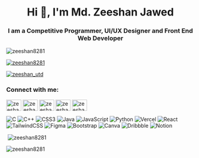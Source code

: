 <h1 align="center">Hi 👋, I'm Md. Zeeshan Jawed</h1>
<h3 align="center">I am a Competitive Programmer, UI/UX Designer and Front End Web Developer</h3>

<p align="left"> <img src="https://komarev.com/ghpvc/?username=zeeshan8281&label=Profile%20views&color=0e75b6&style=flat" alt="zeeshan8281" /> </p>

<p align="left"> <a href="https://github.com/ryo-ma/github-profile-trophy"><img src="https://github-profile-trophy.vercel.app/?username=zeeshan8281" alt="zeeshan8281" /></a> </p>

<p align="left"> <a href="https://twitter.com/zeeshan_utd" target="blank"><img src="https://img.shields.io/twitter/follow/zeeshan_utd?logo=twitter&style=for-the-badge" alt="zeeshan_utd" /></a> </p>

<h3 align="left">Connect with me:</h3>
<p align="left">
<a href="https://twitter.com/zeeshan_utd" target="blank"><img align="center" src="https://raw.githubusercontent.com/rahuldkjain/github-profile-readme-generator/master/src/images/icons/Social/twitter.svg" alt="zeeshan_utd" height="30" width="40" /></a>
<a href="https://dribbble.com/zeeshan8281" target="blank"><img align="center" src="https://raw.githubusercontent.com/rahuldkjain/github-profile-readme-generator/master/src/images/icons/Social/dribbble.svg" alt="zeeshan8281" height="30" width="40" /></a>
<a href="https://www.behance.net/zeeshanjawed" target="blank"><img align="center" src="https://raw.githubusercontent.com/rahuldkjain/github-profile-readme-generator/master/src/images/icons/Social/behance.svg" alt="zeeshanjawed" height="30" width="40" /></a>
<a href="https://www.codechef.com/users/zeeshan8281" target="blank"><img align="center" src="https://cdn.jsdelivr.net/npm/simple-icons@3.1.0/icons/codechef.svg" alt="zeeshan8281" height="30" width="40" /></a>
<a href="https://www.hackerrank.com/zeeshan8281" target="blank"><img align="center" src="https://raw.githubusercontent.com/rahuldkjain/github-profile-readme-generator/master/src/images/icons/Social/hackerrank.svg" alt="zeeshan8281" height="30" width="40" /></a>
</p>

![C](https://img.shields.io/badge/c-%2300599C.svg?style=for-the-badge&logo=c&logoColor=white) ![C++](https://img.shields.io/badge/c++-%2300599C.svg?style=for-the-badge&logo=c%2B%2B&logoColor=white) ![CSS3](https://img.shields.io/badge/css3-%231572B6.svg?style=for-the-badge&logo=css3&logoColor=white) ![Java](https://img.shields.io/badge/java-%23ED8B00.svg?style=for-the-badge&logo=java&logoColor=white) ![JavaScript](https://img.shields.io/badge/javascript-%23323330.svg?style=for-the-badge&logo=javascript&logoColor=%23F7DF1E) ![Python](https://img.shields.io/badge/python-3670A0?style=for-the-badge&logo=python&logoColor=ffdd54) ![Vercel](https://img.shields.io/badge/vercel-%23000000.svg?style=for-the-badge&logo=vercel&logoColor=white) ![React](https://img.shields.io/badge/react-%2320232a.svg?style=for-the-badge&logo=react&logoColor=%2361DAFB) ![TailwindCSS](https://img.shields.io/badge/tailwindcss-%2338B2AC.svg?style=for-the-badge&logo=tailwind-css&logoColor=white) 	![Figma](https://img.shields.io/badge/figma-%23F24E1E.svg?style=for-the-badge&logo=figma&logoColor=white) ![Bootstrap](https://img.shields.io/badge/bootstrap-%23563D7C.svg?style=for-the-badge&logo=bootstrap&logoColor=white) ![Canva](https://img.shields.io/badge/Canva-%2300C4CC.svg?style=for-the-badge&logo=Canva&logoColor=white) ![Dribbble](https://img.shields.io/badge/Dribbble-EA4C89?style=for-the-badge&logo=dribbble&logoColor=white) ![Notion](https://img.shields.io/badge/Notion-%23000000.svg?style=for-the-badge&logo=notion&logoColor=white)

<p>&nbsp;<img align="center" src="https://github-readme-stats.vercel.app/api?username=zeeshan8281&show_icons=true&locale=en" alt="zeeshan8281" /></p>

<p><img align="center" src="https://github-readme-streak-stats.herokuapp.com/?user=zeeshan8281&" alt="zeeshan8281" /></p>
